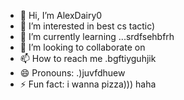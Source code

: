 - 👋 Hi, I’m AlexDairy0
- 👀 I’m interested in best cs tactic)
- 🌱 I’m currently learning ...srdfsehbfrh
- 💞️ I’m looking to collaborate on 
- 📫 How to reach me .bgftiyguhjik
- 😄 Pronouns: .)juvfdhuew
- ⚡ Fun fact: i wanna pizza))) haha
<!---
AlexDairy0/AlexDairy0 is a ✨ special ✨ repository because its `README.md` (this file) appears on your GitHub profile.
You can click the Preview link to take a look at your changes.
---
